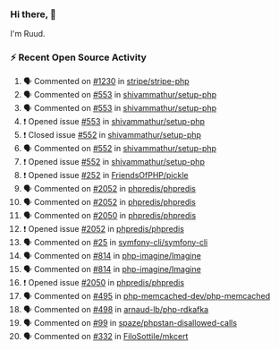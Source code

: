 ### Hi there, 👋

I'm Ruud.
 
### :zap: Recent Open Source Activity

<!--START_SECTION:activity-->
1. 🗣 Commented on [#1230](https://github.com/stripe/stripe-php/issues/1230) in [stripe/stripe-php](https://github.com/stripe/stripe-php)
2. 🗣 Commented on [#553](https://github.com/shivammathur/setup-php/issues/553) in [shivammathur/setup-php](https://github.com/shivammathur/setup-php)
3. 🗣 Commented on [#553](https://github.com/shivammathur/setup-php/issues/553) in [shivammathur/setup-php](https://github.com/shivammathur/setup-php)
4. ❗️ Opened issue [#553](https://github.com/shivammathur/setup-php/issues/553) in [shivammathur/setup-php](https://github.com/shivammathur/setup-php)
5. ❗️ Closed issue [#552](https://github.com/shivammathur/setup-php/issues/552) in [shivammathur/setup-php](https://github.com/shivammathur/setup-php)
6. 🗣 Commented on [#552](https://github.com/shivammathur/setup-php/issues/552) in [shivammathur/setup-php](https://github.com/shivammathur/setup-php)
7. ❗️ Opened issue [#552](https://github.com/shivammathur/setup-php/issues/552) in [shivammathur/setup-php](https://github.com/shivammathur/setup-php)
8. ❗️ Opened issue [#252](https://github.com/FriendsOfPHP/pickle/issues/252) in [FriendsOfPHP/pickle](https://github.com/FriendsOfPHP/pickle)
9. 🗣 Commented on [#2052](https://github.com/phpredis/phpredis/issues/2052) in [phpredis/phpredis](https://github.com/phpredis/phpredis)
10. 🗣 Commented on [#2052](https://github.com/phpredis/phpredis/issues/2052) in [phpredis/phpredis](https://github.com/phpredis/phpredis)
11. 🗣 Commented on [#2050](https://github.com/phpredis/phpredis/issues/2050) in [phpredis/phpredis](https://github.com/phpredis/phpredis)
12. ❗️ Opened issue [#2052](https://github.com/phpredis/phpredis/issues/2052) in [phpredis/phpredis](https://github.com/phpredis/phpredis)
13. 🗣 Commented on [#25](https://github.com/symfony-cli/symfony-cli/issues/25) in [symfony-cli/symfony-cli](https://github.com/symfony-cli/symfony-cli)
14. 🗣 Commented on [#814](https://github.com/php-imagine/Imagine/issues/814) in [php-imagine/Imagine](https://github.com/php-imagine/Imagine)
15. 🗣 Commented on [#814](https://github.com/php-imagine/Imagine/issues/814) in [php-imagine/Imagine](https://github.com/php-imagine/Imagine)
16. ❗️ Opened issue [#2050](https://github.com/phpredis/phpredis/issues/2050) in [phpredis/phpredis](https://github.com/phpredis/phpredis)
17. 🗣 Commented on [#495](https://github.com/php-memcached-dev/php-memcached/issues/495) in [php-memcached-dev/php-memcached](https://github.com/php-memcached-dev/php-memcached)
18. 🗣 Commented on [#498](https://github.com/arnaud-lb/php-rdkafka/issues/498) in [arnaud-lb/php-rdkafka](https://github.com/arnaud-lb/php-rdkafka)
19. 🗣 Commented on [#99](https://github.com/spaze/phpstan-disallowed-calls/issues/99) in [spaze/phpstan-disallowed-calls](https://github.com/spaze/phpstan-disallowed-calls)
20. 🗣 Commented on [#332](https://github.com/FiloSottile/mkcert/issues/332) in [FiloSottile/mkcert](https://github.com/FiloSottile/mkcert)
<!--END_SECTION:activity-->
